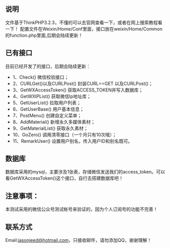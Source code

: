 ﻿
## 说明

文件基于ThinkPHP3.2.3，不懂的可以去官网查看一下，或者在网上搜索教程看一下！
配置文件在Weixin/Home/Conf里面，接口放在weixin/Home/Common 的function.php里面,后期会陆续更新！

## 已有接口

目前已经开发了的接口，后期会陆续更新：

*  1、Check() 微信校验接口；
*  2、CURLGet()以及CURLPost() 封装CURL==GET 以及CURLPost()；
*  3、GetWXAccessToken() 获取ACCESS_TOKEN并写入数据库；
*  4、GetWXIPList() 获取微信Ip地址库；
*  5、GetUserList() 拉取用户列表；
*  6、GetUserBase() 用户基本信息；
*  7、PostMenu() 创建自定义菜单；
*  8、AddMaterial() 新增永久多媒体素材；
*  9、GetMaterialList() 获取永久素材；
*  10、GoZero() 调用清零接口（一个月只有10次哦）；
*  11、RemarkUser() 设置用户别名，传入用户ID和别名既可。

## 数据库

数据库采用的mysql，主要涉及1张表，存储微信发送我们的access_token。可以看GetWXAccessToken()这个接口，自行去搭建数据库吧！

## 注意事项：

本测试采用的微信公众号测试帐号来验证的，因为个人订阅号的功能不完善！

## 联系方式

Email:jasonjeed@hotmail.com，只接收邮件，请勿添加QQ，谢谢理解！